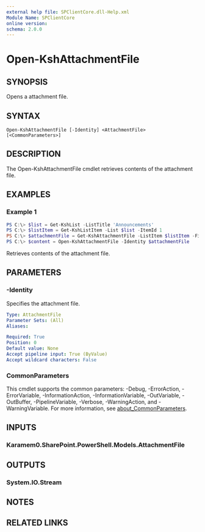 ```yaml
---
external help file: SPClientCore.dll-Help.xml
Module Name: SPClientCore
online version:
schema: 2.0.0
---
```


# Open-KshAttachmentFile

## SYNOPSIS
Opens a attachment file.

## SYNTAX

```
Open-KshAttachmentFile [-Identity] <AttachmentFile> [<CommonParameters>]
```

## DESCRIPTION
The Open-KshAttachmentFile cmdlet retrieves contents of the attachment file.

## EXAMPLES

### Example 1
```powershell
PS C:\> $list = Get-KshList -ListTitle 'Announcements'
PS C:\> $listItem = Get-KshListItem -List $list -ItemId 1
PS C:\> $attachmentFile = Get-KshAttachmentFile -ListItem $listItem -FileName 'README.txt'
PS C:\> $content = Open-KshAttachmentFile -Identity $attachmentFile
```

Retrieves contents of the attachment file.

## PARAMETERS

### -Identity
Specifies the attachment file.

```yaml
Type: AttachmentFile
Parameter Sets: (All)
Aliases:

Required: True
Position: 0
Default value: None
Accept pipeline input: True (ByValue)
Accept wildcard characters: False
```

### CommonParameters
This cmdlet supports the common parameters: -Debug, -ErrorAction, -ErrorVariable, -InformationAction, -InformationVariable, -OutVariable, -OutBuffer, -PipelineVariable, -Verbose, -WarningAction, and -WarningVariable. For more information, see [about_CommonParameters](http://go.microsoft.com/fwlink/?LinkID=113216).

## INPUTS

### Karamem0.SharePoint.PowerShell.Models.AttachmentFile

## OUTPUTS

### System.IO.Stream

## NOTES

## RELATED LINKS
